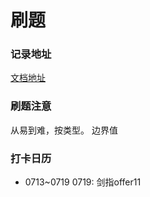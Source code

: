 # 刷题
### 记录地址
[文档地址](https://rsnowing.github.io/leetcode/#/)

### 刷题注意
从易到难，按类型。
边界值

### 打卡日历
* 0713~0719
0719: 剑指offer11